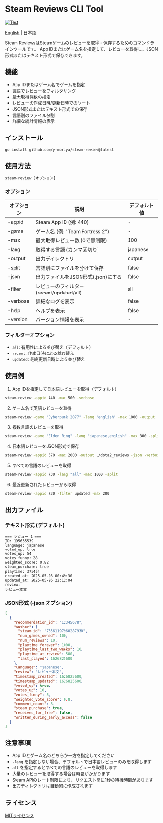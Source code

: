 # Steam Reviews CLI Tool

[![Test](https://github.com/y-moriya/steam-review/actions/workflows/test.yml/badge.svg)](https://github.com/y-moriya/steam-review/actions/workflows/test.yml)

[English](README.md) | 日本語

Steam ReviewsはSteamゲームのレビューを取得・保存するためのコマンドラインツールです。
App IDまたはゲーム名を指定して、レビューを取得し、JSON形式またはテキスト形式で保存できます。

## 機能

- App IDまたはゲーム名でゲームを指定
- 言語でレビューをフィルタリング
- 最大取得件数の指定
- レビューの作成日時/更新日時でのソート
- JSON形式またはテキスト形式での保存
- 言語別のファイル分割
- 詳細な統計情報の表示

## インストール

```bash
go install github.com/y-moriya/steam-review@latest
```

## 使用方法

```
steam-review [オプション]
```

### オプション

| オプション | 説明 | デフォルト値 |
|------------|------|--------------|
| -appid     | Steam App ID (例: 440) | - |
| -game      | ゲーム名 (例: "Team Fortress 2") | - |
| -max       | 最大取得レビュー数 (0で無制限) | 100 |
| -lang      | 取得する言語 (カンマ区切り) | japanese |
| -output    | 出力ディレクトリ | output |
| -split     | 言語別にファイルを分けて保存 | false |
| -json      | 出力ファイルをJSON形式(.json)にする | false |
| -filter    | レビューのフィルター (recent/updated/all) | all |
| -verbose   | 詳細なログを表示 | false |
| -help      | ヘルプを表示 | false |
| -version   | バージョン情報を表示 | - |

### フィルターオプション

- `all`: 有用性による並び替え（デフォルト）
- `recent`: 作成日時による並び替え
- `updated`: 最終更新日時による並び替え

## 使用例

1. App IDを指定して日本語レビューを取得（デフォルト）
```bash
steam-review -appid 440 -max 500 -verbose
```

2. ゲーム名で英語レビューを取得
```bash
steam-review -game "Cyberpunk 2077" -lang "english" -max 1000 -output ./reviews
```

3. 複数言語のレビューを取得
```bash
steam-review -game "Elden Ring" -lang "japanese,english" -max 300 -split
```

4. 日本語レビューをJSON形式で保存
```bash
steam-review -appid 570 -max 2000 -output ./dota2_reviews -json -verbose
```

5. すべての言語のレビューを取得
```bash
steam-review -appid 730 -lang "all" -max 1000 -split
```

6. 最近更新されたレビューから取得
```bash
steam-review -appid 730 -filter updated -max 200
```

## 出力ファイル

### テキスト形式 (デフォルト)

```
=== レビュー 1 ===
ID: 195635539
language: japanese
voted_up: true
votes_up: 54
votes_funny: 28
weighted_score: 0.82
steam_purchase: true
playtime: 3754分
created_at: 2025-05-26 00:49:30
updated_at: 2025-05-26 22:12:04
review:
レビュー本文
```

### JSON形式 (-json オプション)

```json
[
  {
    "recommendation_id": "12345678",
    "author": {
      "steam_id": "76561197960287930",
      "num_games_owned": 100,
      "num_reviews": 10,
      "playtime_forever": 1000,
      "playtime_last_two_weeks": 10,
      "playtime_at_review": 500,
      "last_played": 1626825600
    },
    "language": "japanese",
    "review": "レビュー本文",
    "timestamp_created": 1626825600,
    "timestamp_updated": 1626825600,
    "voted_up": true,
    "votes_up": 10,
    "votes_funny": 5,
    "weighted_vote_score": 0.8,
    "comment_count": 3,
    "steam_purchase": true,
    "received_for_free": false,
    "written_during_early_access": false
  }
]
```

## 注意事項

- App IDとゲーム名のどちらか一方を指定してください
- `-lang` を指定しない場合、デフォルトで日本語レビューのみを取得します
- `all` を指定するとすべての言語のレビューを取得します
- 大量のレビューを取得する場合は時間がかかります
- Steam APIのレート制限により、リクエスト間に1秒の待機時間があります
- 出力ディレクトリは自動的に作成されます

## ライセンス

[MITライセンス](LICENSE)
